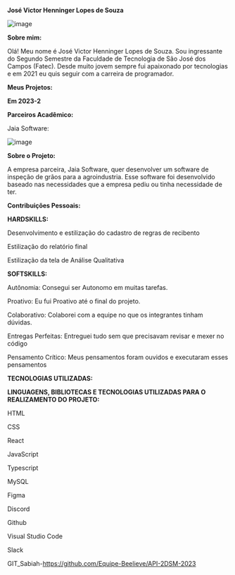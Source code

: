 **José Victor Henninger Lopes de Souza**


![image](https://github.com/HenningerJv/portfolio-fatec/assets/101107322/df194ded-515c-4ddd-937e-897dc50d2ee4)

**Sobre mim:**

Olá! Meu nome é José Victor Henninger Lopes de Souza. Sou ingressante do Segundo Semestre da Faculdade de Tecnologia de São José dos Campos (Fatec). Desde muito jovem sempre fui apaixonado por tecnologias e em 2021 eu quis seguir com a carreira de programador.

**Meus Projetos:**

**Em 2023-2**

**Parceiros Acadêmico:**

Jaia Software:

![image](https://github.com/HenningerJv/portfolio-fatec/assets/101107322/cfdd0fc5-68cd-4702-a82b-d132bb9c9e62)

**Sobre o Projeto:**

A empresa parceira, Jaia Software, quer desenvolver um software de inspeção de grãos para a agroindustria. Esse software foi desenvolvido baseado nas necessidades que a empresa pediu ou tinha necessidade de ter.

**Contribuições Pessoais:**

**HARDSKILLS:**

Desenvolvimento e estilização do cadastro de regras de recibento

Estilização do relatório final

Estilização da tela de Análise Qualitativa


**SOFTSKILLS:**

Autônomia: Consegui ser Autonomo em muitas tarefas.

Proativo: Eu fui Proativo até o final do projeto.

Colaborativo: Colaborei com a equipe no que os integrantes tinham dúvidas.

Entregas Perfeitas: Entreguei tudo sem que precisavam revisar e mexer no código

Pensamento Crítico: Meus pensamentos foram ouvidos e executaram esses pensamentos

**TECNOLOGIAS UTILIZADAS:**

**LINGUAGENS, BIBLIOTECAS E TECNOLOGIAS UTILIZADAS PARA O REALIZAMENTO DO PROJETO:**

HTML

CSS

React

JavaScript

Typescript

MySQL

Figma

Discord

Github

Visual Studio Code

Slack

GIT_Sabiah-https://github.com/Equipe-Beelieve/API-2DSM-2023<num>
